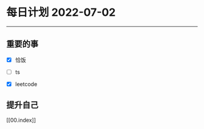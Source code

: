 #  每日计划 2022-07-02
---
## 重要的事
- [x]  恰饭
- [ ]  ts
- [x]  leetcode



## 提升自己

  



[[00.index]]








